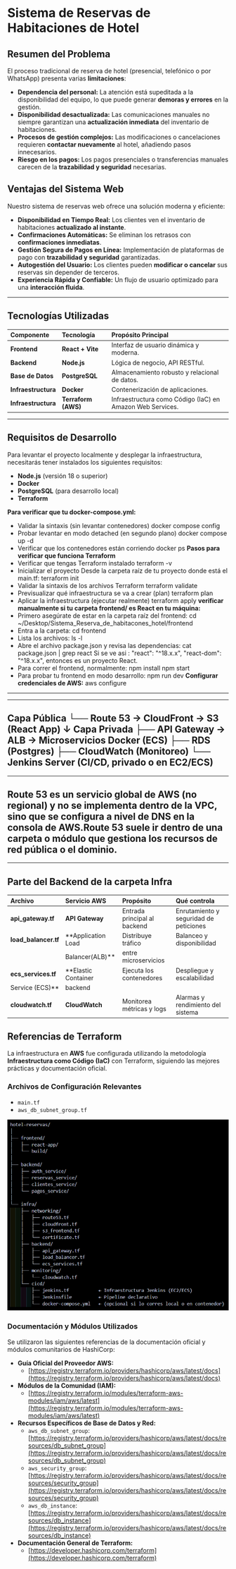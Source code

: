 # Sistema de Reservas de Habitaciones de Hotel

## Resumen del Problema

El proceso tradicional de reserva de hotel (presencial, telefónico o por WhatsApp) presenta varias **limitaciones**:

- **Dependencia del personal:** La atención está supeditada a la disponibilidad del equipo, lo que puede generar **demoras y errores** en la gestión.
- **Disponibilidad desactualizada:** Las comunicaciones manuales no siempre garantizan una **actualización inmediata** del inventario de habitaciones.
- **Procesos de gestión complejos:** Las modificaciones o cancelaciones requieren **contactar nuevamente** al hotel, añadiendo pasos innecesarios.
- **Riesgo en los pagos:** Los pagos presenciales o transferencias manuales carecen de la **trazabilidad y seguridad** necesarias.

## Ventajas del Sistema Web

Nuestro sistema de reservas web ofrece una solución moderna y eficiente:

- **Disponibilidad en Tiempo Real:** Los clientes ven el inventario de habitaciones **actualizado al instante**.
- **Confirmaciones Automáticas:** Se eliminan los retrasos con **confirmaciones inmediatas**.
- **Gestión Segura de Pagos en Línea:** Implementación de plataformas de pago con **trazabilidad y seguridad** garantizadas.
- **Autogestión del Usuario:** Los clientes pueden **modificar o cancelar** sus reservas sin depender de terceros.
- **Experiencia Rápida y Confiable:** Un flujo de usuario optimizado para una **interacción fluida**.

---

## Tecnologías Utilizadas

| Componente          | Tecnología          | Propósito Principal                                       |
| :------------------ | :------------------ | :-------------------------------------------------------- |
| **Frontend**        | **React + Vite**    | Interfaz de usuario dinámica y moderna.                   |
| **Backend**         | **Node.js**         | Lógica de negocio, API RESTful.                           |
| **Base de Datos**   | **PostgreSQL**      | Almacenamiento robusto y relacional de datos.             |
| **Infraestructura** | **Docker**          | Contenerización de aplicaciones.                          |
| **Infraestructura** | **Terraform (AWS)** | Infraestructura como Código (IaC) en Amazon Web Services. |

---

## Requisitos de Desarrollo

Para levantar el proyecto localmente y desplegar la infraestructura, necesitarás tener instalados los siguientes requisitos:

- **Node.js** (versión 18 o superior)
- **Docker**
- **PostgreSQL** (para desarrollo local)
- **Terraform**

**Para verificar que tu docker-compose.yml:**
 - Validar la sintaxis (sin levantar contenedores)
  docker compose config
 - Probar levantar en modo detached (en segundo plano)
  docker compose up -d
 - Verificar que los contenedores están corriendo
  docker ps
**Pasos para verificar que funciona Terraform**
 - Verificar que tengas Terraform instalado
   terraform -v
 - Inicializar el proyecto
  Desde la carpeta raíz de tu proyecto donde está el main.tf:
  terraform init
 - Validar la sintaxis de los archivos Terraform
  terraform validate
 - Previsualizar qué infraestructura se va a crear (plan)
  terraform plan
 - Aplicar la infraestructura (ejecutar realmente)
  terraform apply
**verificar manualmente si tu carpeta frontend/ es React en tu máquina:**
 - Primero asegúrate de estar en la carpeta raíz del frontend:
   cd ~/Desktop/Sistema_Reserva_de_habitacones_hotel/frontend
 - Entra a la carpeta:
   cd frontend
 - Lista los archivos:
   ls -l
 - Abre el archivo package.json y revisa las dependencias:
   cat package.json | grep react
   Si se ve asi :
   "react": "^18.x.x",
   "react-dom": "^18.x.x",
   entonces es un proyecto React.
 - Para correr el frontend, normalmente:
   npm install
   npm start
 - Para probar tu frontend en modo desarrollo:
   npm run dev
**Configurar credenciales de AWS:**
   aws configure
---
---
Capa Pública
   └── Route 53 → CloudFront → S3 (React App)
                    ↓
Capa Privada
   ├── API Gateway → ALB → Microservicios Docker (ECS)
   ├── RDS (Postgres)
   ├── CloudWatch (Monitoreo)
   └── Jenkins Server (CI/CD, privado o en EC2/ECS)
---
---
Route 53 es un servicio global de AWS (no regional) y no se implementa dentro de la VPC, sino que se configura a nivel de DNS en la consola de AWS.Route 53 suele ir dentro de una carpeta o módulo que gestiona los recursos de red pública o el dominio.
---
---

## Parte del Backend de la carpeta Infra

| Archivo             | Servicio AWS        | Propósito                   |       Qué controla                    |
| :------------------ | :------------------ | :---------------------------| :-------------------------------------|
| **api_gateway.tf**  | **API Gateway**     | Entrada principal al backend| Enrutamiento y seguridad de peticiones|
| **load_balancer.tf**| **Application Load  | Distribuye tráfico          | Balanceo y disponibilidad             |
|                     |  Balancer(ALB)**    | entre microservicios        |                                       |
| **ecs_services.tf** | **Elastic Container |Ejecuta los contenedores     | Despliegue y escalabilidad            |
|                       Service (ECS)**     |backend                      |                                       |
| **cloudwatch.tf**   | **CloudWatch**      |Monitorea métricas y logs    |  Alarmas y rendimiento del sistema    |                                     |


## Referencias de Terraform

La infraestructura en **AWS** fue configurada utilizando la metodología **Infraestructura como Código (IaC)** con Terraform, siguiendo las mejores prácticas y documentación oficial.

### Archivos de Configuración Relevantes

- `main.tf`
- `aws_db_subnet_group.tf`

![alt text](image.png)

### Documentación y Módulos Utilizados

Se utilizaron las siguientes referencias de la documentación oficial y módulos comunitarios de HashiCorp:

- **Guía Oficial del Proveedor AWS:**
  - [https://registry.terraform.io/providers/hashicorp/aws/latest/docs](https://registry.terraform.io/providers/hashicorp/aws/latest/docs)
- **Módulos de la Comunidad (IAM):**
  - [https://registry.terraform.io/modules/terraform-aws-modules/iam/aws/latest](https://registry.terraform.io/modules/terraform-aws-modules/iam/aws/latest)
- **Recursos Específicos de Base de Datos y Red:**
  - `aws_db_subnet_group`: [https://registry.terraform.io/providers/hashicorp/aws/latest/docs/resources/db_subnet_group](https://registry.terraform.io/providers/hashicorp/aws/latest/docs/resources/db_subnet_group)
  - `aws_security_group`: [https://registry.terraform.io/providers/hashicorp/aws/latest/docs/resources/security_group](https://registry.terraform.io/providers/hashicorp/aws/latest/docs/resources/security_group)
  - `aws_db_instance`: [https://registry.terraform.io/providers/hashicorp/aws/latest/docs/resources/db_instance](https://registry.terraform.io/providers/hashicorp/aws/latest/docs/resources/db_instance)
- **Documentación General de Terraform:**
  - [https://developer.hashicorp.com/terraform](https://developer.hashicorp.com/terraform)
